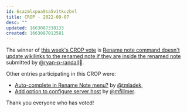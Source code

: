 ```yaml
---
id: 6cazmlxpua9sa5v1tkuzbvl
title: CROP - 2022-09-07
desc: ""
updated: 1663087338133
created: 1663087012581
---
```


The winner of [this week's CROP vote](https://discord.com/channels/717965437182410783/739186036495876126/1017139140040593408) is [Rename note command doesn't update wikilinks to the renamed note if they are inside the renamed note](https://github.com/dendronhq/dendron/issues/1207) submitted by [@ryan-p-randall](https://github.com/ryan-p-randall)🎉.

Other entries participating in this CROP were:

-   [Auto-complete in Rename Note menu?](https://github.com/dendronhq/dendron/issues/405) by [@tmladek](https://github.com/tmladek),
-   [Add option to configure server host](https://github.com/dendronhq/dendron/issues/1981) by [@mfillmer](https://github.com/mfillmer).

Thank you everyone who has voted!
